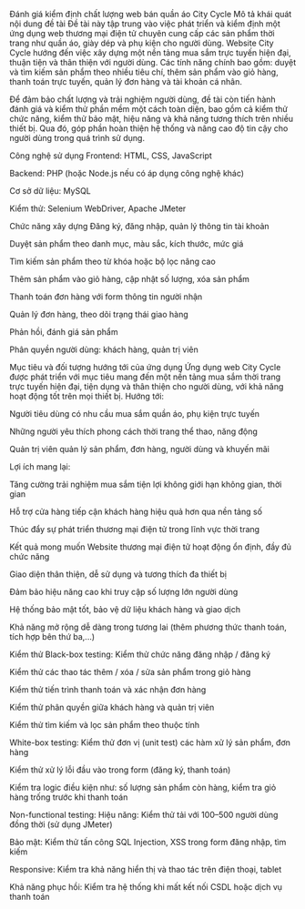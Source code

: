 Đánh giá kiểm định chất lượng web bán quần áo City Cycle
Mô tả khái quát nội dung đề tài
Đề tài này tập trung vào việc phát triển và kiểm định một ứng dụng web thương mại điện tử chuyên cung cấp các sản phẩm thời trang như quần áo, giày dép và phụ kiện cho người dùng. Website City Cycle hướng đến việc xây dựng một nền tảng mua sắm trực tuyến hiện đại, thuận tiện và thân thiện với người dùng. Các tính năng chính bao gồm: duyệt và tìm kiếm sản phẩm theo nhiều tiêu chí, thêm sản phẩm vào giỏ hàng, thanh toán trực tuyến, quản lý đơn hàng và tài khoản cá nhân.

Để đảm bảo chất lượng và trải nghiệm người dùng, đề tài còn tiến hành đánh giá và kiểm thử phần mềm một cách toàn diện, bao gồm cả kiểm thử chức năng, kiểm thử bảo mật, hiệu năng và khả năng tương thích trên nhiều thiết bị. Qua đó, góp phần hoàn thiện hệ thống và nâng cao độ tin cậy cho người dùng trong quá trình sử dụng.

Công nghệ sử dụng
Frontend: HTML, CSS, JavaScript

Backend: PHP (hoặc Node.js nếu có áp dụng công nghệ khác)

Cơ sở dữ liệu: MySQL

Kiểm thử: Selenium WebDriver, Apache JMeter

Chức năng xây dựng
Đăng ký, đăng nhập, quản lý thông tin tài khoản

Duyệt sản phẩm theo danh mục, màu sắc, kích thước, mức giá

Tìm kiếm sản phẩm theo từ khóa hoặc bộ lọc nâng cao

Thêm sản phẩm vào giỏ hàng, cập nhật số lượng, xóa sản phẩm

Thanh toán đơn hàng với form thông tin người nhận

Quản lý đơn hàng, theo dõi trạng thái giao hàng

Phản hồi, đánh giá sản phẩm

Phân quyền người dùng: khách hàng, quản trị viên

Mục tiêu và đối tượng hướng tới của ứng dụng
Ứng dụng web City Cycle được phát triển với mục tiêu mang đến một nền tảng mua sắm thời trang trực tuyến hiện đại, tiện dụng và thân thiện cho người dùng, với khả năng hoạt động tốt trên mọi thiết bị. Hướng tới:

Người tiêu dùng có nhu cầu mua sắm quần áo, phụ kiện trực tuyến

Những người yêu thích phong cách thời trang thể thao, năng động

Quản trị viên quản lý sản phẩm, đơn hàng, người dùng và khuyến mãi

Lợi ích mang lại:

Tăng cường trải nghiệm mua sắm tiện lợi không giới hạn không gian, thời gian

Hỗ trợ cửa hàng tiếp cận khách hàng hiệu quả hơn qua nền tảng số

Thúc đẩy sự phát triển thương mại điện tử trong lĩnh vực thời trang

Kết quả mong muốn
Website thương mại điện tử hoạt động ổn định, đầy đủ chức năng

Giao diện thân thiện, dễ sử dụng và tương thích đa thiết bị

Đảm bảo hiệu năng cao khi truy cập số lượng lớn người dùng

Hệ thống bảo mật tốt, bảo vệ dữ liệu khách hàng và giao dịch

Khả năng mở rộng dễ dàng trong tương lai (thêm phương thức thanh toán, tích hợp bên thứ ba,...)

Kiểm thử
Black-box testing:
Kiểm thử chức năng đăng nhập / đăng ký

Kiểm thử các thao tác thêm / xóa / sửa sản phẩm trong giỏ hàng

Kiểm thử tiến trình thanh toán và xác nhận đơn hàng

Kiểm thử phân quyền giữa khách hàng và quản trị viên

Kiểm thử tìm kiếm và lọc sản phẩm theo thuộc tính

White-box testing:
Kiểm thử đơn vị (unit test) các hàm xử lý sản phẩm, đơn hàng

Kiểm thử xử lý lỗi đầu vào trong form (đăng ký, thanh toán)

Kiểm tra logic điều kiện như: số lượng sản phẩm còn hàng, kiểm tra giỏ hàng trống trước khi thanh toán

Non-functional testing:
Hiệu năng: Kiểm thử tải với 100–500 người dùng đồng thời (sử dụng JMeter)

Bảo mật: Kiểm thử tấn công SQL Injection, XSS trong form đăng nhập, tìm kiếm

Responsive: Kiểm tra khả năng hiển thị và thao tác trên điện thoại, tablet

Khả năng phục hồi: Kiểm tra hệ thống khi mất kết nối CSDL hoặc dịch vụ thanh toán
